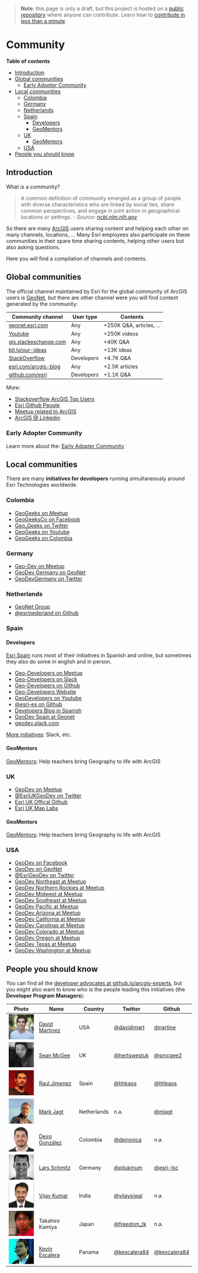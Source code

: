 > **Note**: this page is only a draft, but this project is hosted on a [public repository](https://github.com/hhkaos/awesome-arcgis) where anyone can contribute. Learn how to [contribute in less than a minute](https://github.com/hhkaos/awesome-arcgis/blob/master/CONTRIBUTING.md#contributions).

# Community


<!-- START doctoc generated TOC please keep comment here to allow auto update -->
<!-- DON'T EDIT THIS SECTION, INSTEAD RE-RUN doctoc TO UPDATE -->
**Table of contents**

- [Introduction](#introduction)
- [Global communities](#global-communities)
  - [Early Adopter Community](#early-adopter-community)
- [Local communities](#local-communities)
  - [Colombia](#colombia)
  - [Germany](#germany)
  - [Netherlands](#netherlands)
  - [Spain](#spain)
    - [Developers](#developers)
    - [GeoMentors](#geomentors)
  - [UK](#uk)
    - [GeoMentors](#geomentors-1)
  - [USA](#usa)
- [People you should know](#people-you-should-know)

<!-- END doctoc generated TOC please keep comment here to allow auto update -->

## Introduction

What is a community?

> A common definition of community emerged as a group of people with diverse characteristics who are linked by social ties, share common perspectives, and engage in joint action in geographical locations or settings. - *Source: [ncbi.nlm.nih.gov](https://www.ncbi.nlm.nih.gov/)*

So there are many [ArcGIS](../../arcgis/README.md) users sharing content and helping each other on many channels, locations, ... Many Esri employees also participate on these communities in their spare time sharing contents, helping other users but also asking questions.

Here you will find a compilation of channels and contents.

## Global communities

The official channel maintained by Esri for the global community of ArcGIS users is [GeoNet](geonet/README.md), but there are other channel were you will find content generated by the community:

|Community channel|User type|Contents|
|---|---|---|
|[geonet.esri.com](https://geonet.esri.com/)|Any|+250K Q&A, articles, ...
|[Youtube](https://www.youtube.com/results?search_query=arcgis)|Any|+250K videos
|[gis.stackexchange.com](https://gis.stackexchange.com/)|Any|+40K Q&A
|[bit.ly/our-ideas](bit.ly/our-ideas)|Any|+13K ideas
|[StackOverflow](https://stackoverflow.com/search?q=arcgis)|Developers|+4.7K Q&A|
|[esri.com/arcgis-blog](https://www.esri.com/arcgis-blog/)|Any|+2.5K articles
|[github.com/esri](http://github.com/esri)|Developers|+1.1K Q&A

More:

* [Stackoverflow ArcGIS Top Users](https://stackoverflow.com/tags/arcgis/topusers)
* [Esri Github People](https://github.com/orgs/Esri/people)
* [Meetup related to ArcGIS](https://www.meetup.com/topics/arcgis/global/)
* [ArcGIS @ Linkedin](https://www.linkedin.com/topic/arcgis)

### Early Adopter Community

Learn more about the: [Early Adopter Community](https://www.esri.com/en-us/early-adopter)

## Local communities

There are many **initiatives for developers** running simultaneously around Esri Technologies worldwide.

### Colombia

* [GeoGeeks on Meetup](https://www.meetup.com/geogeeks/)
* [GeoGeeksCo on Facebook](https://www.facebook.com/geogeeksco/)
* [Geo_Geeks on Twitter](http://twitter.com/geo_geeks/)
* [GeoGeeks on Youtube](https://www.youtube.com/channel/UCuGsuNbUykWZ6lsb85PeW0A)
* [GeoGeeks on Colombia](https://github.com/GeoGeeks)

### Germany

* [Geo-Dev on Meetup](https://www.meetup.com/GeoDev-Germany/)
* [GeoDev Germany on GeoNet](https://community.esri.com/groups/geodev-germany/activity)
* [GeoDevGermany on Twitter](https://twitter.com/GeoDevGermany/)

### Netherlands

* [GeoNet Group](https://community.esri.com/groups/geodev-netherlands)
* [@esrinederland on Github](http://esrinederland.github.io/)

### Spain

#### Developers

[Esri Spain](http://www.esri.es/) runs most of their initiatives in Spanish and online, but sometimes they also do some in english and in person.

* [Geo-Developers on Meetup](https://www.meetup.com/Geo-Developers)
* [Geo-Developers on Slack](https://docs.google.com/forms/d/e/1FAIpQLSd18XdM62wakhQCf1yZHbvFWLr2ztM-WN1PNDdI9Hr-hx2ElQ/viewform)
* [Geo-Developers on Github](https://github.com/geo-developers)
* [Geo-Developers Website](https://geodevelopers.org)
* [GeoDevelopers on Youtube](https://www.youtube.com/GeoDevelopers)
* [@esri-es on Github](https://github.com/esri-es)
* [Developers Blog in Spanish](http://desarrolladores.esri.es)
* [GeoDev Spain at Geonet](https://community.esri.com/groups/geodev-spain)
* [geodev.slack.com](https://geodev.slack.com)

[More initiatives](https://github.com/esri-es/conferencia-usuarios/blob/master/2017/iniciativas-desarrolladores.md): Slack, etc.

#### GeoMentors

[GeoMentors](http://colegios.esri.es/geomentores/): Help teachers bring Geography to life with ArcGIS

### UK

* [GeoDev on Meetup](https://www.meetup.com/geodev/)
* [@EsriUKGeoDev on Twitter](https://twitter.com/EsriUKGeoDev/)
* [Esri UK Offical Github](https://github.com/esriuk)
* [Esri UK Map Labs](https://github.com/maplabs)

#### GeoMentors

[GeoMentors](https://schools.esriuk.com/geomentor/): Help teachers bring Geography to life with ArcGIS

### USA

* [GeoDev on Facebook](https://www.facebook.com/EsriGeoDev)
* [GeoDev on GeoNet](https://community.esri.com/groups/geodev)
* [@EsriGeoDev on Twitter](https://twitter.com/EsriGeoDev)
* [GeoDev Northeast at Meetup](https://www.meetup.com/DevMeetUpNortheast/)
* [GeoDev Northern Rockies at Meetup](https://www.meetup.com/devmeetupnorthernrockies/)
* [GeoDev Midwest at Meetup](https://www.meetup.com/DevMeetUpMidwest/)
* [GeoDev Southeast at Meetup](https://www.meetup.com/DevMeetUpSoutheast/)
* [GeoDev Pacific at Meetup](https://www.meetup.com/DevMeetUpPacific/)
* [GeoDev Arizona at Meetup](https://www.meetup.com/DevMeetUpArizona/)
* [GeoDev California at Meetup](https://www.meetup.com/DevMeetUpCalifornia/)
* [GeoDev Carolinas at Meetup](https://www.meetup.com/DevMeetupCarolinas/)
* [GeoDev Colorado at Meetup](https://www.meetup.com/devmeetupcolorado/)
* [GeoDev Oregon at Meetup](https://www.meetup.com/DevMeetUpOregon/)
* [GeoDev Texas at Meetup](https://www.meetup.com/DevMeetUpTexas/)
* [GeoDev Washington at Meetup](https://www.meetup.com/DevMeetUpWashington/)

## People you should know

You can find all the [developer advocates at github.io/arcgis-experts](https://esri-es.github.io/arcgis-experts/), but you might also want to know who is the people leading this initiatives (the **Developer Program Managers**):

|Photo|Name|Country|Twitter|Github|
|---|---|---|---|---|
|![David](./img/david_martinez.jpg)|[David Martinez](https://www.linkedin.com/in/david-martinez-7682392/)|USA|[@davidjmart](https://twitter.com/davidjmart)|[dmartine](https://github.com/dmartine)
|![Sean](./img/sean_mcgee.jpg)|[Sean McGee](https://www.linkedin.com/in/hertswestuk/)|UK|[@hertswestuk](https://twitter.com/hertswestuk)|[@smcgee2](https://github.com/smcgee2)
|![Raul](./img/raul_jimenez.jpg)|[Raul Jimenez](https://es.linkedin.com/in/jimenezortegaraul)|Spain|[@hhkaos](https://www.twitter.com/hhkaos)|[@hhkaos](https://www.github.com/hhkaos)
|![Mark](./img/mark_jagt.jpg)|[Mark Jagt](https://www.linkedin.com/in/markjagt)|Netherlands|n.a.|[@mjagt](https://github.com/mjagt)
|![Deiro González](./img/deiro-gonzalez.jpg)|[ Deiro González](https://www.linkedin.com/in/deironica/)|Colombia|[@deironica](https://twitter.com/deironica)| n.a.
|![Lars](./img/lars_schmitz.jpg)|[Lars Schmitz](https://www.linkedin.com/in/larsschmitz/)|Germany|[@pilukinum](https://twitter.com/pilukinum)|[@esri-lsc](https://github.com/esri-lsc)
|![Vijay](./img/vijay_kumar.jpg)|[Vijay Kumar](https://www.linkedin.com/in/vijaykumar1/?locale=en_US)|India|[@vijaysiwal](https://twitter.com/vijaysiwal)|n.a.
|![Takahiro KAMIYA](./img/takahiro_kamiya.jpg)|Takahiro Kamiya|Japan|[@freedom_tk](https://twitter.com/freedom_tk)|n.a.
|![Kevin Escalera Robles](./img/kevin-escalera.jpg)|[Kevin Escalera](https://www.linkedin.com/in/kescalera84/photo/)|Panama|[@kescalera84](https://twitter.com/kescalera84)|[@kescalera84](https://github.com/kescalera84)

<!--|![Jose](./img/jose_medina.png)|[Jose Medina](http://linkedin.com/in/josemedinab)|Argentina|[@josemanuel_mb](https://twitter.com/josemanuel_mb)|n.a.-->
